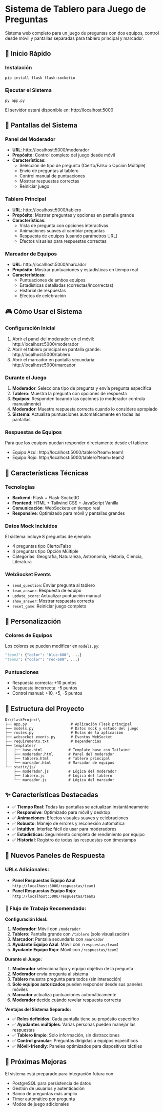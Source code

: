 # Sistema de Tablero para Juego de Preguntas

Sistema web completo para un juego de preguntas con dos equipos, control desde móvil y pantallas separadas para tablero principal y marcador.

## 🚀 Inicio Rápido

### Instalación
```bash
pip install flask flask-socketio
```

### Ejecutar el Sistema
```bash
py app.py
```

El servidor estará disponible en: http://localhost:5000

## 📱 Pantallas del Sistema

### Panel del Moderador
- **URL**: http://localhost:5000/moderador
- **Propósito**: Control completo del juego desde móvil
- **Características**:
  - Selección de tipo de pregunta (Cierto/Falso o Opción Múltiple)
  - Envío de preguntas al tablero
  - Control manual de puntuaciones
  - Mostrar respuestas correctas
  - Reiniciar juego

### Tablero Principal
- **URL**: http://localhost:5000/tablero
- **Propósito**: Mostrar preguntas y opciones en pantalla grande
- **Características**:
  - Vista de pregunta con opciones interactivas
  - Animaciones suaves al cambiar preguntas
  - Respuesta de equipos (usando parámetros URL)
  - Efectos visuales para respuestas correctas

### Marcador de Equipos
- **URL**: http://localhost:5000/marcador  
- **Propósito**: Mostrar puntuaciones y estadísticas en tiempo real
- **Características**:
  - Puntuaciones de ambos equipos
  - Estadísticas detalladas (correctas/incorrectas)
  - Historial de respuestas
  - Efectos de celebración

## 🎮 Cómo Usar el Sistema

### Configuración Inicial
1. Abrir el panel del moderador en el móvil: http://localhost:5000/moderador
2. Abrir el tablero principal en pantalla grande: http://localhost:5000/tablero
3. Abrir el marcador en pantalla secundaria: http://localhost:5000/marcador

### Durante el Juego
1. **Moderador**: Selecciona tipo de pregunta y envía pregunta específica
2. **Tablero**: Muestra la pregunta con opciones de respuesta
3. **Equipos**: Responden tocando las opciones (o moderador controla manualmente)
4. **Moderador**: Muestra respuesta correcta cuando lo considere apropiado
5. **Sistema**: Actualiza puntuaciones automáticamente en todas las pantallas

### Respuestas de Equipos
Para que los equipos puedan responder directamente desde el tablero:
- Equipo Azul: http://localhost:5000/tablero?team=team1
- Equipo Rojo: http://localhost:5000/tablero?team=team2

## 🎯 Características Técnicas

### Tecnologías
- **Backend**: Flask + Flask-SocketIO
- **Frontend**: HTML + Tailwind CSS + JavaScript Vanilla
- **Comunicación**: WebSockets en tiempo real
- **Responsive**: Optimizado para móvil y pantallas grandes

### Datos Mock Incluidos
El sistema incluye 8 preguntas de ejemplo:
- 4 preguntas tipo Cierto/Falso
- 4 preguntas tipo Opción Múltiple
- Categorías: Geografía, Naturaleza, Astronomía, Historia, Ciencia, Literatura

### WebSocket Events
- `send_question`: Enviar pregunta al tablero
- `team_answer`: Respuesta de equipo
- `update_score`: Actualizar puntuación manual
- `show_answer`: Mostrar respuesta correcta
- `reset_game`: Reiniciar juego completo

## 🎨 Personalización

### Colores de Equipos
Los colores se pueden modificar en `models.py`:
```python
"team1": {"color": "blue-600", ...}
"team2": {"color": "red-600", ...}
```

### Puntuaciones
- Respuesta correcta: +10 puntos
- Respuesta incorrecta: -5 puntos
- Control manual: +10, +5, -5 puntos

## 🔧 Estructura del Proyecto

```
D:\flaskProject\
├── app.py                    # Aplicación Flask principal
├── models.py                 # Datos mock y estado del juego
├── routes.py                 # Rutas de la aplicación  
├── websocket_events.py       # Eventos WebSocket
├── requirements.txt          # Dependencias
├── templates/
│   ├── base.html            # Template base con Tailwind
│   ├── moderador.html       # Panel del moderador
│   ├── tablero.html         # Tablero principal
│   └── marcador.html        # Marcador de equipos
└── static/js/
    ├── moderador.js         # Lógica del moderador
    ├── tablero.js           # Lógica del tablero
    └── marcador.js          # Lógica del marcador
```

## ✨ Características Destacadas

- ✅ **Tiempo Real**: Todas las pantallas se actualizan instantáneamente
- ✅ **Responsive**: Optimizado para móvil y desktop  
- ✅ **Animaciones**: Efectos visuales suaves y celebraciones
- ✅ **Robusto**: Manejo de errores y reconexión automática
- ✅ **Intuitivo**: Interfaz fácil de usar para moderadores
- ✅ **Estadísticas**: Seguimiento completo de rendimiento por equipo
- ✅ **Historial**: Registro de todas las respuestas con timestamps

## 📱 Nuevos Paneles de Respuesta

### URLs Adicionales:
- **Panel Respuestas Equipo Azul**: `http://localhost:5000/respuestas/team1`
- **Panel Respuestas Equipo Rojo**: `http://localhost:5000/respuestas/team2`

### 🎯 Flujo de Trabajo Recomendado:

**Configuración Ideal:**
1. **Moderador**: Móvil con `/moderador`
2. **Tablero**: Pantalla grande con `/tablero` (solo visualización)
3. **Marcador**: Pantalla secundaria con `/marcador`
4. **Ayudante Equipo Azul**: Móvil con `/respuestas/team1`
5. **Ayudante Equipo Rojo**: Móvil con `/respuestas/team2`

**Durante el Juego:**
1. **Moderador** selecciona tipo y equipo objetivo de la pregunta
2. **Moderador** envía pregunta al sistema
3. **Tablero** muestra pregunta para todos (sin interacción)
4. **Solo equipos autorizados** pueden responder desde sus paneles móviles
5. **Marcador** actualiza puntuaciones automáticamente
6. **Moderador** decide cuándo revelar respuesta correcta

**Ventajas del Sistema Separado:**
- ✅ **Roles definidos**: Cada pantalla tiene su propósito específico
- ✅ **Ayudantes múltiples**: Varias personas pueden manejar las respuestas
- ✅ **Tablero limpio**: Solo información, sin distracciones
- ✅ **Control granular**: Preguntas dirigidas a equipos específicos
- ✅ **Móvil-friendly**: Paneles optimizados para dispositivos táctiles

## 🚀 Próximas Mejoras

El sistema está preparado para integración futura con:
- PostgreSQL para persistencia de datos
- Gestión de usuarios y autenticación
- Banco de preguntas más amplio
- Timer automático por pregunta
- Modos de juego adicionales
